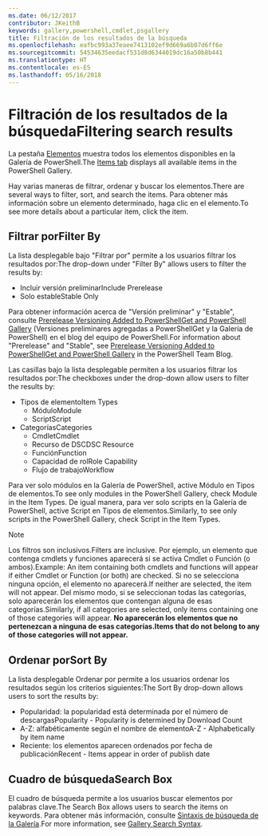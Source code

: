```yaml
---
ms.date: 06/12/2017
contributor: JKeithB
keywords: gallery,powershell,cmdlet,psgallery
title: Filtración de los resultados de la búsqueda
ms.openlocfilehash: eafbc993a37eaee7413102ef9d669a6b07d6ff6e
ms.sourcegitcommit: 54534635eedacf531d8d6344019dc16a50b8b441
ms.translationtype: HT
ms.contentlocale: es-ES
ms.lasthandoff: 05/16/2018
---
```

# <a name="filtering-search-results"></a><span data-ttu-id="96a87-103">Filtración de los resultados de la búsqueda</span><span class="sxs-lookup"><span data-stu-id="96a87-103">Filtering search results</span></span>

<span data-ttu-id="96a87-104">La pestaña [Elementos](https://www.powershellgallery.com/items) muestra todos los elementos disponibles en la Galería de PowerShell.</span><span class="sxs-lookup"><span data-stu-id="96a87-104">The [Items tab](https://www.powershellgallery.com/items) displays all available items in the PowerShell Gallery.</span></span>

<span data-ttu-id="96a87-105">Hay varias maneras de filtrar, ordenar y buscar los elementos.</span><span class="sxs-lookup"><span data-stu-id="96a87-105">There are several ways to filter, sort, and search the items.</span></span>
<span data-ttu-id="96a87-106">Para obtener más información sobre un elemento determinado, haga clic en el elemento.</span><span class="sxs-lookup"><span data-stu-id="96a87-106">To see more details about a particular item, click the item.</span></span>

## <a name="filter-by"></a><span data-ttu-id="96a87-107">Filtrar por</span><span class="sxs-lookup"><span data-stu-id="96a87-107">Filter By</span></span>

<span data-ttu-id="96a87-108">La lista desplegable bajo "Filtrar por" permite a los usuarios filtrar los resultados por:</span><span class="sxs-lookup"><span data-stu-id="96a87-108">The drop-down under "Filter By" allows users to filter the results by:</span></span>
- <span data-ttu-id="96a87-109">Incluir versión preliminar</span><span class="sxs-lookup"><span data-stu-id="96a87-109">Include Prerelease</span></span>
- <span data-ttu-id="96a87-110">Solo estable</span><span class="sxs-lookup"><span data-stu-id="96a87-110">Stable Only</span></span>

<span data-ttu-id="96a87-111">Para obtener información acerca de "Versión preliminar" y "Estable", consulte [Prerelease Versioning Added to PowerShellGet and PowerShell Gallery](https://blogs.msdn.microsoft.com/powershell/2017/12/05/prerelease-versioning-added-to-powershellget-and-powershell-gallery/) (Versiones preliminares agregadas a PowerShellGet y la Galería de PowerShell) en el blog del equipo de PowerShell.</span><span class="sxs-lookup"><span data-stu-id="96a87-111">For information about "Prerelease" and "Stable", see [Prerelease Versioning Added to PowerShellGet and PowerShell Gallery](https://blogs.msdn.microsoft.com/powershell/2017/12/05/prerelease-versioning-added-to-powershellget-and-powershell-gallery/) in the PowerShell Team Blog.</span></span>

<span data-ttu-id="96a87-112">Las casillas bajo la lista desplegable permiten a los usuarios filtrar los resultados por:</span><span class="sxs-lookup"><span data-stu-id="96a87-112">The checkboxes under the drop-down allow users to filter the results by:</span></span>
- <span data-ttu-id="96a87-113">Tipos de elemento</span><span class="sxs-lookup"><span data-stu-id="96a87-113">Item Types</span></span>
  - <span data-ttu-id="96a87-114">Módulo</span><span class="sxs-lookup"><span data-stu-id="96a87-114">Module</span></span>
  - <span data-ttu-id="96a87-115">Script</span><span class="sxs-lookup"><span data-stu-id="96a87-115">Script</span></span>
- <span data-ttu-id="96a87-116">Categorías</span><span class="sxs-lookup"><span data-stu-id="96a87-116">Categories</span></span>
  - <span data-ttu-id="96a87-117">Cmdlet</span><span class="sxs-lookup"><span data-stu-id="96a87-117">Cmdlet</span></span>
  - <span data-ttu-id="96a87-118">Recurso de DSC</span><span class="sxs-lookup"><span data-stu-id="96a87-118">DSC Resource</span></span>
  - <span data-ttu-id="96a87-119">Función</span><span class="sxs-lookup"><span data-stu-id="96a87-119">Function</span></span>
  - <span data-ttu-id="96a87-120">Capacidad de rol</span><span class="sxs-lookup"><span data-stu-id="96a87-120">Role Capability</span></span>
  - <span data-ttu-id="96a87-121">Flujo de trabajo</span><span class="sxs-lookup"><span data-stu-id="96a87-121">Workflow</span></span>

<span data-ttu-id="96a87-122">Para ver solo módulos en la Galería de PowerShell, active Módulo en Tipos de elementos.</span><span class="sxs-lookup"><span data-stu-id="96a87-122">To see only modules in the PowerShell Gallery, check Module in the Item Types.</span></span>
<span data-ttu-id="96a87-123">De igual manera, para ver solo scripts en la Galería de PowerShell, active Script en Tipos de elementos.</span><span class="sxs-lookup"><span data-stu-id="96a87-123">Similarly, to see only scripts in the PowerShell Gallery, check Script in the Item Types.</span></span>

> [!NOTE]
> <span data-ttu-id="96a87-124">Los filtros son inclusivos.</span><span class="sxs-lookup"><span data-stu-id="96a87-124">Filters are inclusive.</span></span>
> <span data-ttu-id="96a87-125">Por ejemplo, un elemento que contenga cmdlets y funciones aparecerá si se activa Cmdlet o Función (o ambos).</span><span class="sxs-lookup"><span data-stu-id="96a87-125">Example: An item containing both cmdlets and functions will appear if either Cmdlet or Function (or both) are checked.</span></span>
> <span data-ttu-id="96a87-126">Si no se selecciona ninguna opción, el elemento no aparecerá.</span><span class="sxs-lookup"><span data-stu-id="96a87-126">If neither are selected, the item will not appear.</span></span>
> <span data-ttu-id="96a87-127">Del mismo modo, si se seleccionan todas las categorías, solo aparecerán los elementos que contengan alguna de esas categorías.</span><span class="sxs-lookup"><span data-stu-id="96a87-127">Similarly, if all categories are selected, only items containing one of those categories will appear.</span></span>
> <span data-ttu-id="96a87-128">**No aparecerán los elementos que no pertenezcan a ninguna de esas categorías.**</span><span class="sxs-lookup"><span data-stu-id="96a87-128">**Items that do not belong to any of those categories will not appear.**</span></span>

## <a name="sort-by"></a><span data-ttu-id="96a87-129">Ordenar por</span><span class="sxs-lookup"><span data-stu-id="96a87-129">Sort By</span></span>

<span data-ttu-id="96a87-130">La lista desplegable Ordenar por permite a los usuarios ordenar los resultados según los criterios siguientes:</span><span class="sxs-lookup"><span data-stu-id="96a87-130">The Sort By drop-down allows users to sort the results by:</span></span>
- <span data-ttu-id="96a87-131">Popularidad: la popularidad está determinada por el número de descargas</span><span class="sxs-lookup"><span data-stu-id="96a87-131">Popularity - Popularity is determined by Download Count</span></span>
- <span data-ttu-id="96a87-132">A-Z: alfabéticamente según el nombre de elemento</span><span class="sxs-lookup"><span data-stu-id="96a87-132">A-Z - Alphabetically by item name</span></span>
- <span data-ttu-id="96a87-133">Reciente: los elementos aparecen ordenados por fecha de publicación</span><span class="sxs-lookup"><span data-stu-id="96a87-133">Recent - Items appear in order of publish date</span></span>

## <a name="search-box"></a><span data-ttu-id="96a87-134">Cuadro de búsqueda</span><span class="sxs-lookup"><span data-stu-id="96a87-134">Search Box</span></span>

<span data-ttu-id="96a87-135">El cuadro de búsqueda permite a los usuarios buscar elementos por palabras clave.</span><span class="sxs-lookup"><span data-stu-id="96a87-135">The Search Box allows users to search the items on keywords.</span></span>
<span data-ttu-id="96a87-136">Para obtener más información, consulte [Sintaxis de búsqueda de la Galería](search-syntax.md).</span><span class="sxs-lookup"><span data-stu-id="96a87-136">For more information, see [Gallery Search Syntax](search-syntax.md).</span></span>